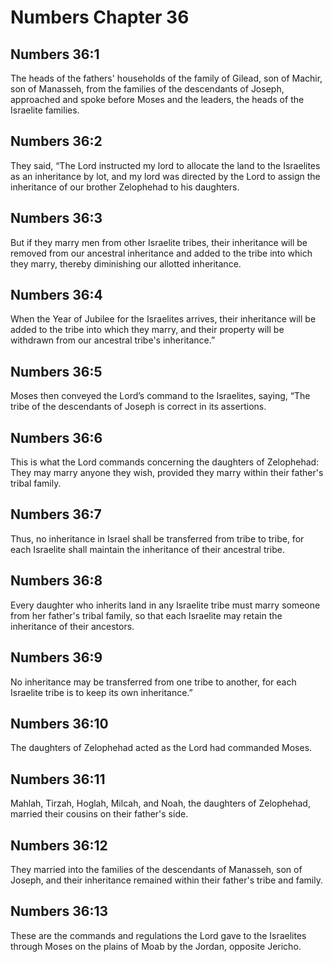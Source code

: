 # Numbers Chapter 36

## Numbers 36:1
The heads of the fathers' households of the family of Gilead, son of Machir, son of Manasseh, from the families of the descendants of Joseph, approached and spoke before Moses and the leaders, the heads of the Israelite families.

## Numbers 36:2
They said, “The Lord instructed my lord to allocate the land to the Israelites as an inheritance by lot, and my lord was directed by the Lord to assign the inheritance of our brother Zelophehad to his daughters.

## Numbers 36:3
But if they marry men from other Israelite tribes, their inheritance will be removed from our ancestral inheritance and added to the tribe into which they marry, thereby diminishing our allotted inheritance.

## Numbers 36:4
When the Year of Jubilee for the Israelites arrives, their inheritance will be added to the tribe into which they marry, and their property will be withdrawn from our ancestral tribe's inheritance.”

## Numbers 36:5
Moses then conveyed the Lord’s command to the Israelites, saying, “The tribe of the descendants of Joseph is correct in its assertions.

## Numbers 36:6
This is what the Lord commands concerning the daughters of Zelophehad: They may marry anyone they wish, provided they marry within their father's tribal family.

## Numbers 36:7
Thus, no inheritance in Israel shall be transferred from tribe to tribe, for each Israelite shall maintain the inheritance of their ancestral tribe.

## Numbers 36:8
Every daughter who inherits land in any Israelite tribe must marry someone from her father's tribal family, so that each Israelite may retain the inheritance of their ancestors.

## Numbers 36:9
No inheritance may be transferred from one tribe to another, for each Israelite tribe is to keep its own inheritance.”

## Numbers 36:10
The daughters of Zelophehad acted as the Lord had commanded Moses.

## Numbers 36:11
Mahlah, Tirzah, Hoglah, Milcah, and Noah, the daughters of Zelophehad, married their cousins on their father's side.

## Numbers 36:12
They married into the families of the descendants of Manasseh, son of Joseph, and their inheritance remained within their father's tribe and family.

## Numbers 36:13
These are the commands and regulations the Lord gave to the Israelites through Moses on the plains of Moab by the Jordan, opposite Jericho.
